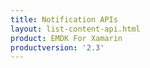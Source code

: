 ```yaml
---
title: Notification APIs
layout: list-content-api.html
product: EMDK For Xamarin
productversion: '2.3'
---
```



















